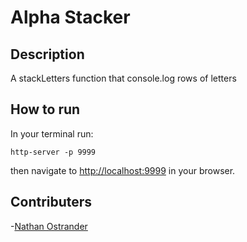 # Alpha Stacker


## Description
A stackLetters function that console.log rows of letters

## How to run
In your terminal run:
```
http-server -p 9999
```
then navigate to [http://localhost:9999](http://localhost:9999) in your browser.


## Contributers
-[Nathan Ostrander](https://github.com/ostrander-nathan)
